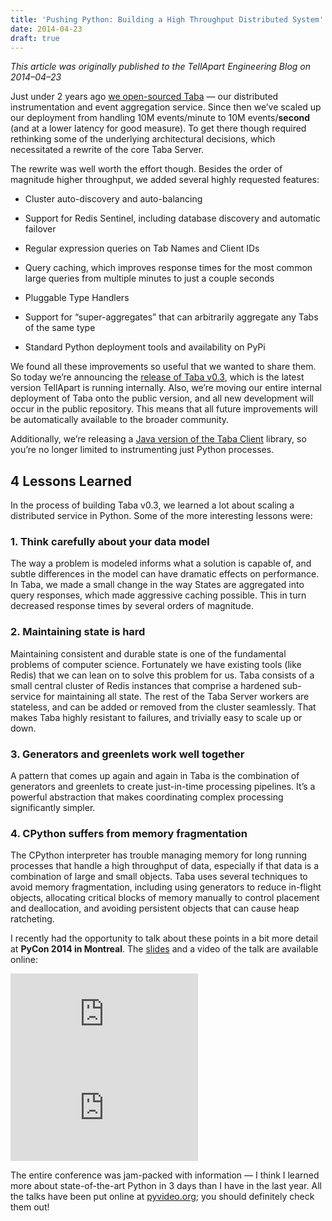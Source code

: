 ```yaml
---
title: 'Pushing Python: Building a High Throughput Distributed System'
date: 2014-04-23
draft: true
---
```

*This article was originally published to the TellApart Engineering Blog on 2014–04–23*

Just under 2 years ago [we open-sourced Taba](http://tellaparteng.tumblr.com/post/49814523799/taba-low-latency-event-aggregation) — our distributed instrumentation and event aggregation service. Since then we’ve scaled up our deployment from handling 10M events/minute to 10M events/**second** (and at a lower latency for good measure). To get there though required rethinking some of the underlying architectural decisions, which necessitated a rewrite of the core Taba Server.

The rewrite was well worth the effort though. Besides the order of magnitude higher throughput, we added several highly requested features:

* Cluster auto-discovery and auto-balancing

* Support for Redis Sentinel, including database discovery and automatic failover

* Regular expression queries on Tab Names and Client IDs

* Query caching, which improves response times for the most common large queries from multiple minutes to just a couple seconds

* Pluggable Type Handlers

* Support for “super-aggregates” that can arbitrarily aggregate any Tabs of the same type

* Standard Python deployment tools and availability on PyPi

We found all these improvements so useful that we wanted to share them. So today we’re announcing the [release of Taba v0.3](https://t.umblr.com/redirect?z=https%3A%2F%2Fgithub.com%2Ftellapart%2Ftaba%2Ftree%2Frelease-0.3.4&t=ZTNlNjczNzU4MjU0Mzg0MWU4YmMwNTZhMWQyOTE5NjZjYmVkNmVjOSxDQWxleXFnVA%3D%3D&b=t%3AtSukOFSuQs_w3dGZQMwq8Q&p=http%3A%2F%2Ftellaparteng.tumblr.com%2Fpost%2F83655131734%2Fpushing-python-building-a-high-throughput&m=1), which is the latest version TellApart is running internally. Also, we’re moving our entire internal deployment of Taba onto the public version, and all new development will occur in the public repository. This means that all future improvements will be automatically available to the broader community.

Additionally, we’re releasing a [Java version of the Taba Client](https://t.umblr.com/redirect?z=https%3A%2F%2Fgithub.com%2Ftellapart%2Ftaba-java-client&t=MGE0ZTZlMzQ3ZDUzYjM0ZDAyNTQzNjMzMjUxYjY0M2Q5Yjk0ZDk0MSxDQWxleXFnVA%3D%3D&b=t%3AtSukOFSuQs_w3dGZQMwq8Q&p=http%3A%2F%2Ftellaparteng.tumblr.com%2Fpost%2F83655131734%2Fpushing-python-building-a-high-throughput&m=1) library, so you’re no longer limited to instrumenting just Python processes.

## 4 Lessons Learned

In the process of building Taba v0.3, we learned a lot about scaling a distributed service in Python. Some of the more interesting lessons were:

### 1. Think carefully about your data model

The way a problem is modeled informs what a solution is capable of, and subtle differences in the model can have dramatic effects on performance. In Taba, we made a small change in the way States are aggregated into query responses, which made aggressive caching possible. This in turn decreased response times by several orders of magnitude.

### 2. Maintaining state is hard

Maintaining consistent and durable state is one of the fundamental problems of computer science. Fortunately we have existing tools (like Redis) that we can lean on to solve this problem for us. Taba consists of a small central cluster of Redis instances that comprise a hardened sub-service for maintaining all state. The rest of the Taba Server workers are stateless, and can be added or removed from the cluster seamlessly. That makes Taba highly resistant to failures, and trivially easy to scale up or down.

### 3. Generators and greenlets work well together

A pattern that comes up again and again in Taba is the combination of generators and greenlets to create just-in-time processing pipelines. It’s a powerful abstraction that makes coordinating complex processing significantly simpler.

### 4. CPython suffers from memory fragmentation

The CPython interpreter has trouble managing memory for long running processes that handle a high throughput of data, especially if that data is a combination of large and small objects. Taba uses several techniques to avoid memory fragmentation, including using generators to reduce in-flight objects, allocating critical blocks of memory manually to control placement and deallocation, and avoiding persistent objects that can cause heap ratcheting.

I recently had the opportunity to talk about these points in a bit more detail at **PyCon 2014 in Montreal**. The [slides](https://t.umblr.com/redirect?z=https%3A%2F%2Fspeakerdeck.com%2Fpycon2014%2Fpushing-python-lessons-learned-building-a-high-throughput-service-in-python-by-kevin-ballard&t=OTc5MTE4ZTJjNmZmZjI0Y2E4ZTRjM2I2NjQ5MjQ3ZTU5Y2I4ZTBlMCxDQWxleXFnVA%3D%3D&b=t%3AtSukOFSuQs_w3dGZQMwq8Q&p=http%3A%2F%2Ftellaparteng.tumblr.com%2Fpost%2F83655131734%2Fpushing-python-building-a-high-throughput&m=1) and a video of the talk are available online:

<iframe src="https://medium.com/media/280dfc74c41c60e0114258d50a81ccd6" frameborder=0></iframe>

<iframe src="https://medium.com/media/2d1f359772b519fa09c87a40af42338b" frameborder=0></iframe>

The entire conference was jam-packed with information — I think I learned more about state-of-the-art Python in 3 days than I have in the last year. All the talks have been put online at [pyvideo.org](https://t.umblr.com/redirect?z=http%3A%2F%2Fwww.pyvideo.org%2F&t=ZDVkY2NmZTA3ZDBmZjc5OTdiYThjNmE1N2RhNTkzMTkyZWExODU1YixDQWxleXFnVA%3D%3D&b=t%3AtSukOFSuQs_w3dGZQMwq8Q&p=http%3A%2F%2Ftellaparteng.tumblr.com%2Fpost%2F83655131734%2Fpushing-python-building-a-high-throughput&m=1); you should definitely check them out!